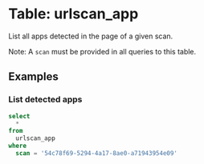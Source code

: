 # Table: urlscan_app

List all apps detected in the page of a given scan.

Note: A `scan` must be provided in all queries to this table.

## Examples

### List detected apps

```sql
select
  *
from
  urlscan_app
where
  scan = '54c78f69-5294-4a17-8ae0-a71943954e09'
```
